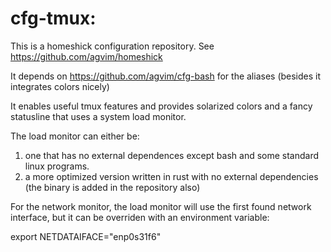 # cfg-tmux:

This is a homeshick configuration repository. See
https://github.com/agvim/homeshick

It depends on https://github.com/agvim/cfg-bash for the aliases (besides it
integrates colors nicely)

It enables useful tmux features and provides solarized colors and a fancy
statusline that uses a system load monitor.

The load monitor can either be:
1. one that has no external dependences except bash and some standard linux
   programs.
2. a more optimized version written in rust with no external dependencies (the
   binary is added in the repository also)

For the network monitor, the load monitor will use the first found network
interface, but it can be overriden with an environment variable:

  export NETDATAIFACE="enp0s31f6"
